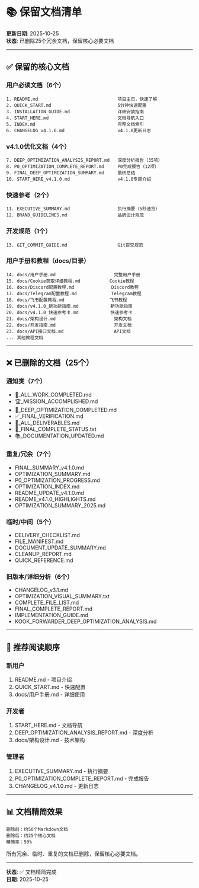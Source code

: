 # 📚 保留文档清单

**更新日期**: 2025-10-25  
**状态**: 已删除25个冗余文档，保留核心必要文档

---

## ✅ 保留的核心文档

### 用户必读文档（6个）
```
1. README.md                              项目主页，快速了解
2. QUICK_START.md                         5分钟快速配置
3. INSTALLATION_GUIDE.md                  详细安装指南
4. START_HERE.md                          文档导航入口
5. INDEX.md                               完整文档索引
6. CHANGELOG_v4.1.0.md                    v4.1.0更新日志
```

### v4.1.0优化文档（4个）
```
7. DEEP_OPTIMIZATION_ANALYSIS_REPORT.md   深度分析报告（35项）
8. P0_OPTIMIZATION_COMPLETE_REPORT.md     P0完成报告（12项）
9. FINAL_DEEP_OPTIMIZATION_SUMMARY.md     最终总结
10. START_HERE_v4.1.0.md                  v4.1.0专题介绍
```

### 快速参考（2个）
```
11. EXECUTIVE_SUMMARY.md                  执行摘要（5秒速览）
12. BRAND_GUIDELINES.md                   品牌设计规范
```

### 开发规范（1个）
```
13. GIT_COMMIT_GUIDE.md                   Git提交规范
```

### 用户手册和教程（docs/目录）
```
14. docs/用户手册.md                      完整用户手册
15. docs/Cookie获取详细教程.md           Cookie教程
16. docs/Discord配置教程.md              Discord教程
17. docs/Telegram配置教程.md             Telegram教程
18. docs/飞书配置教程.md                 飞书教程
19. docs/v4.1.0_新功能指南.md            新功能指南
20. docs/v4.1.0_快速参考卡.md            快速参考卡
21. docs/架构设计.md                      架构文档
22. docs/开发指南.md                      开发文档
23. docs/API接口文档.md                   API文档
... 其他教程文档
```

---

## ❌ 已删除的文档（25个）

### 通知类（7个）
- 🎊_ALL_WORK_COMPLETED.md
- 🏆_MISSION_ACCOMPLISHED.md
- 🎉_DEEP_OPTIMIZATION_COMPLETED.md
- ✅_FINAL_VERIFICATION.md
- 🎊_ALL_DELIVERABLES.md
- 🎊_FINAL_COMPLETE_STATUS.txt
- 📚_DOCUMENTATION_UPDATED.md

### 重复/冗余（7个）
- FINAL_SUMMARY_v4.1.0.md
- OPTIMIZATION_SUMMARY.md
- P0_OPTIMIZATION_PROGRESS.md
- OPTIMIZATION_INDEX.md
- README_UPDATE_v4.1.0.md
- README_v4.1.0_HIGHLIGHTS.md
- OPTIMIZATION_SUMMARY_2025.md

### 临时/中间（5个）
- DELIVERY_CHECKLIST.md
- FILE_MANIFEST.md
- DOCUMENT_UPDATE_SUMMARY.md
- CLEANUP_REPORT.md
- QUICK_REFERENCE.md

### 旧版本/详细分析（6个）
- CHANGELOG_v3.1.md
- OPTIMIZATION_VISUAL_SUMMARY.txt
- COMPLETE_FILE_LIST.md
- FINAL_COMPLETE_REPORT.md
- IMPLEMENTATION_GUIDE.md
- KOOK_FORWARDER_DEEP_OPTIMIZATION_ANALYSIS.md

---

## 📖 推荐阅读顺序

### 新用户
1. README.md - 项目介绍
2. QUICK_START.md - 快速配置
3. docs/用户手册.md - 详细使用

### 开发者
1. START_HERE.md - 文档导航
2. DEEP_OPTIMIZATION_ANALYSIS_REPORT.md - 深度分析
3. docs/架构设计.md - 技术架构

### 管理者
1. EXECUTIVE_SUMMARY.md - 执行摘要
2. P0_OPTIMIZATION_COMPLETE_REPORT.md - 完成报告
3. CHANGELOG_v4.1.0.md - 更新日志

---

## 📊 文档精简效果

```
删除前：约50个Markdown文档
删除后：约25个核心文档
精简率：50%
```

所有冗余、临时、重复的文档已删除，保留核心必要文档。

---

**状态**: ✅ 文档精简完成  
**日期**: 2025-10-25
